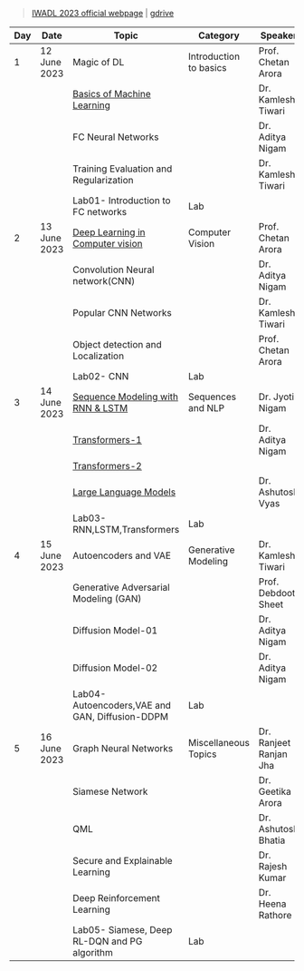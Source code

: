 > [IWADL 2023 official webpage](http://discovery.bits-pilani.ac.in/iwadl2023/) | [gdrive](https://drive.google.com/drive/folders/1kOM3nVz3KRiAsoOBjMRMGWXXb7whKo-x?usp=sharing)

| Day| Date| Topic| Category| Speaker |
|---|---|---|---|---|
| 1| 12 June 2023 | Magic of DL| Introduction to basics| Prof. Chetan Arora |
| | | [Basics of Machine Learning](https://drive.google.com/file/d/1akB3Tj3HWne5wCdjBsavo2qRzC40c2t9/view?usp=drive_link) | | Dr. Kamlesh Tiwari |
| | | FC Neural Networks| | Dr. Aditya Nigam |
| | | Training Evaluation and Regularization | | Dr. Kamlesh Tiwari |
| | | Lab01- Introduction to FC networks| Lab|  |
| 2| 13 June 2023 | [Deep Learning in Computer vision](https://drive.google.com/file/d/1fwiTWf1AmSumzaXAehwsevtlxRviOov2/view?usp=drive_link)| Computer Vision| Prof. Chetan Arora |
| | | Convolution Neural network(CNN)| | Dr. Aditya Nigam |
| | | Popular CNN Networks| | Dr. Kamlesh Tiwari |
| | | Object detection and Localization| | Prof. Chetan Arora |
| | | Lab02- CNN| Lab|  |
| 3| 14 June 2023 | [Sequence Modeling with RNN & LSTM](https://drive.google.com/file/d/1APcyxOnimjmW1FKjd-2ZqCPnRFqPr1qh/view?usp=drive_link)| Sequences and NLP| Dr. Jyoti Nigam |
| | | [Transformers-1](https://drive.google.com/file/d/1wQjul_YH-_y2tY9syMnrb9HKhgE7G0xo/view?usp=drive_link)| | Dr. Aditya Nigam |
| | | [Transformers-2](https://drive.google.com/file/d/1APcyxOnimjmW1FKjd-2ZqCPnRFqPr1qh/view?usp=drive_link)|| | Dr. Aditya Nigam |
| | | [Large Language Models](https://drive.google.com/file/d/15dRIMJkALYwL1rYKBQV8jPOu7u_Y5PqZ/view?usp=drive_link)| | Dr. Ashutosh Vyas |
| | | Lab03- RNN,LSTM,Transformers| Lab|  |
| 4| 15 June 2023 | Autoencoders and VAE| Generative Modeling| Dr. Kamlesh Tiwari |
| | | Generative Adversarial Modeling (GAN)| | Prof. Debdoot Sheet |
| | | Diffusion Model-01| | Dr. Aditya Nigam |
| | | Diffusion Model-02| | Dr. Aditya Nigam |
| | | Lab04- Autoencoders,VAE and GAN, Diffusion-DDPM| Lab|  |
| 5| 16 June 2023 | Graph Neural Networks| Miscellaneous Topics| Dr. Ranjeet Ranjan Jha |
| | | Siamese Network| | Dr. Geetika Arora |
| | | QML | | Dr. Ashutosh Bhatia |
| | | Secure and Explainable Learning| | Dr. Rajesh Kumar |
| | | Deep Reinforcement Learning | | Dr. Heena Rathore |
| | | Lab05- Siamese, Deep RL-DQN and PG algorithm| Lab|  |
